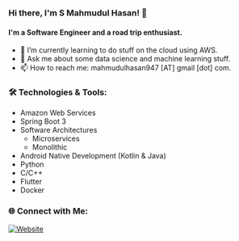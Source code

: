 ### Hi there, I'm S Mahmudul Hasan! 👋

#### I'm a Software Engineer and a road trip enthusiast.

- 🌱 I’m currently learning to do stuff on the cloud using AWS.
- 💬 Ask me about some data science and machine learning stuff.
- 📫 How to reach me: mahmudulhasan947 [AT] gmail [dot] com.

### 🛠️ Technologies & Tools:
- Amazon Web Services
- Spring Boot 3
- Software Architectures
  - Microservices
  - Monolithic
- Android Native Development (Kotlin & Java)
- Python
- C/C++
- Flutter
- Docker

### 🌐 Connect with Me:

[![Website](https://img.shields.io/badge/Visit-Website-blue)](https://smhasan.me)
